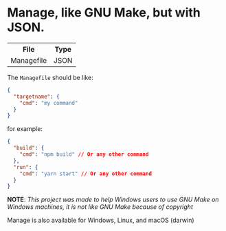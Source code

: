 <h1>Manage, like GNU Make, but with JSON.</h1>

<table>
  <tr>
    <th>File</th>
    <th>Type</th>
  </tr>
  <tr>
    <td>Managefile</td>
    <td>JSON</td>
  </tr>
</table>

The `Managefile` should be like:

```json
{
  "targetname": {
    "cmd": "my command"
  }
}
```

for example:
```json
{
  "build": {
    "cmd": "npm build" // Or any other command
  },
  "run": {
    "cmd": "yarn start" // Or any other command
  }
}
```

**NOTE**: *This project was made to help Windows users to use GNU Make on Windows machines, it is not like GNU Make because of copyright*

Manage is also available for Windows, Linux, and macOS (darwin)